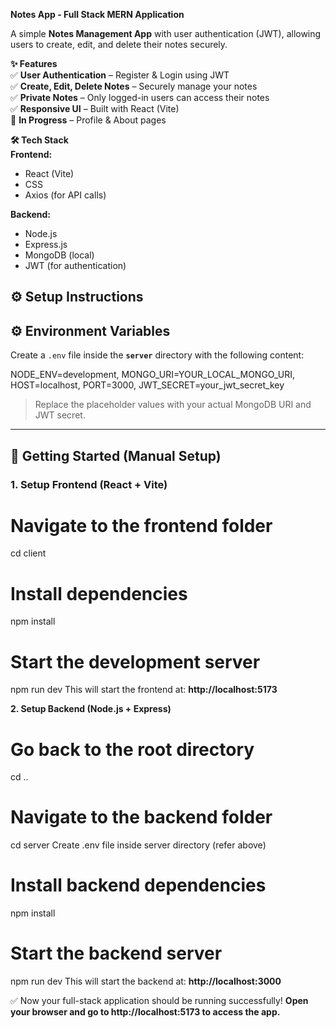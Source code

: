**Notes App - Full Stack MERN Application**  

A simple **Notes Management App** with user authentication (JWT), allowing users to create, edit, and delete their notes securely.  

**✨ Features**  
✅ **User Authentication** – Register & Login using JWT  
✅ **Create, Edit, Delete Notes** – Securely manage your notes  
✅ **Private Notes** – Only logged-in users can access their notes  
✅ **Responsive UI** – Built with React (Vite)  
🚧 **In Progress** – Profile & About pages  

**🛠️ Tech Stack**  
**Frontend:**  
- React (Vite)  
- CSS 
- Axios (for API calls)  

**Backend:**  
- Node.js  
- Express.js  
- MongoDB (local)  
- JWT (for authentication)  

## **⚙️ Setup Instructions**  

## ⚙️ Environment Variables

Create a `.env` file inside the **`server`** directory with the following content:

NODE_ENV=development,
MONGO_URI=YOUR_LOCAL_MONGO_URI,
HOST=localhost,
PORT=3000,
JWT_SECRET=your_jwt_secret_key

> Replace the placeholder values with your actual MongoDB URI and JWT secret.

---

## 🚀 Getting Started (Manual Setup)

### 1. Setup Frontend (React + Vite)

# Navigate to the frontend folder
cd client

# Install dependencies
npm install

# Start the development server
npm run dev
This will start the frontend at: **http://localhost:5173**

**2. Setup Backend (Node.js + Express)**

# Go back to the root directory
cd ..

# Navigate to the backend folder
cd server
Create .env file inside server directory (refer above)

# Install backend dependencies
npm install

# Start the backend server
npm run dev
This will start the backend at: **http://localhost:3000**

✅ Now your full-stack application should be running successfully!
**Open your browser and go to http://localhost:5173 to access the app.**

